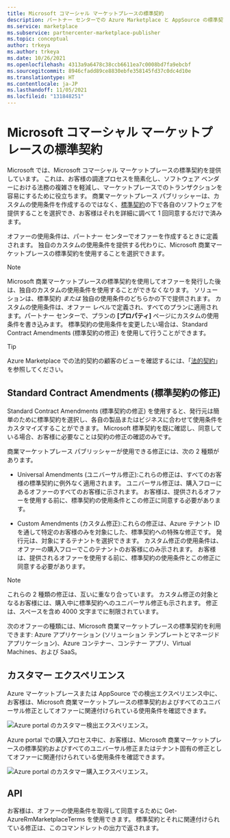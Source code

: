 ```yaml
---
title: Microsoft コマーシャル マーケットプレースの標準契約
description: パートナー センターでの Azure Marketplace と AppSource の標準契約
ms.service: marketplace
ms.subservice: partnercenter-marketplace-publisher
ms.topic: conceptual
author: trkeya
ms.author: trkeya
ms.date: 10/26/2021
ms.openlocfilehash: 4313a9a6478c38ccb6611ea7c0008bd7fa9ebcbf
ms.sourcegitcommit: 8946cfadd89ce8830ebfe358145fd37c0dc4d10e
ms.translationtype: HT
ms.contentlocale: ja-JP
ms.lasthandoff: 11/05/2021
ms.locfileid: "131848251"
---
```

# <a name="standard-contract-for-microsoft-commercial-marketplace"></a>Microsoft コマーシャル マーケットプレースの標準契約

Microsoft では、Microsoft コマーシャル マーケットプレースの標準契約を提供しています。 これは、お客様の調達プロセスを簡素化し、ソフトウェア ベンダーにおける法務の複雑さを軽減し、マーケットプレースでのトランザクションを容易にするために役立ちます。 商業マーケットプレース パブリッシャーは、カスタムの使用条件を作成するのではなく、[標準契約](https://go.microsoft.com/fwlink/?linkid=2041178)の下で各自のソフトウェアを提供することを選択でき、お客様はそれを詳細に調べて 1 回同意するだけで済みます。

オファーの使用条件は、パートナー センターでオファーを作成するときに定義されます。 独自のカスタムの使用条件を提供する代わりに、Microsoft 商業マーケットプレースの標準契約を使用することを選択できます。

>[!Note]
>Microsoft 商業マーケットプレースの標準契約を使用してオファーを発行した後は、独自のカスタムの使用条件を使用することができなくなります。 ソリューションは、標準契約 *または* 独自の使用条件のどちらかの下で提供されます。 カスタムの使用条件は、オファー レベルで定義され、すべてのプランに適用されます。パートナー センターで、プランの **[プロパティ]** ページにカスタムの使用条件を書き込みます。 標準契約の使用条件を変更したい場合は、Standard Contract Amendments (標準契約の修正) を使用して行うことができます。

> [!TIP]
> Azure Marketplace での法的契約の顧客のビューを確認するには、「[法的契約](/marketplace/legal-contracts)」を参照してください。

## <a name="standard-contract-amendments"></a>Standard Contract Amendments (標準契約の修正)

Standard Contract Amendments (標準契約の修正) を使用すると、発行元は簡単のために標準契約を選択し、各自の製品またはビジネスに合わせて使用条件をカスタマイズすることができます。 Microsoft 標準契約を既に確認し、同意している場合、お客様に必要なことは契約の修正の確認のみです。

商業マーケットプレース パブリッシャーが使用できる修正には、次の 2 種類があります。

* Universal Amendments (ユニバーサル修正):これらの修正は、すべてのお客様の標準契約に例外なく適用されます。 ユニバーサル修正は、購入フローにあるオファーのすべてのお客様に示されます。 お客様は、提供されるオファーを使用する前に、標準契約の使用条件とこの修正に同意する必要があります。

* Custom Amendments (カスタム修正):これらの修正は、Azure テナント ID を通して特定のお客様のみを対象にした、標準契約への特殊な修正です。 発行元は、対象にするテナントを選択できます。 カスタム修正の使用条件は、オファーの購入フローでこのテナントのお客様にのみ示されます。  お客様は、提供されるオファーを使用する前に、標準契約の使用条件とこの修正に同意する必要があります。

>[!Note]
>これらの 2 種類の修正は、互いに重なり合っています。 カスタム修正の対象となるお客様には、購入中に標準契約へのユニバーサル修正も示されます。 修正は、スペースを含め 4000 文字までに制限されています。

次のオファーの種類には、Microsoft 商業マーケットプレースの標準契約を利用できます: Azure アプリケーション (ソリューション テンプレートとマネージド アプリケーション)、Azure コンテナー、コンテナー アプリ、Virtual Machines、および SaaS。

## <a name="customer-experience"></a>カスタマー エクスペリエンス

Azure マーケットプレースまたは AppSource での検出エクスペリエンス中に、お客様は、Microsoft 商業マーケットプレースの標準契約およびすべてのユニバーサル修正としてオファーに関連付けられている使用条件を確認できます。

![Azure portal のカスタマー検出エクスペリエンス。](media/marketplace-publishers-guide/azure-discovery-process.png)

Azure portal での購入プロセス中に、お客様は、Microsoft 商業マーケットプレースの標準契約およびすべてのユニバーサル修正またはテナント固有の修正としてオファーに関連付けられている使用条件を確認できます。

![Azure portal のカスタマー購入エクスペリエンス。](media/marketplace-publishers-guide/azure-purchase-process.png)

## <a name="api"></a>API

お客様は、オファーの使用条件を取得して同意するために Get-AzureRmMarketplaceTerms を使用できます。 標準契約とそれに関連付けられている修正は、このコマンドレットの出力で返されます。

